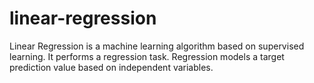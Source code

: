 # linear-regression
Linear Regression is a machine learning algorithm based on supervised learning. It performs a regression task. Regression models a target prediction value based on independent variables.
